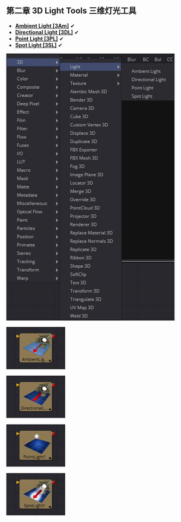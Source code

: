 ## 第二章 3D Light Tools 三维灯光工具

- **[Ambient Light [3Am]](./Alembic%Light%20[3AM].md)** ✔
- **[Directional Light [3DL]](./Directional%Light%20[3DL].md)** ✔
- **[Point Light [3PL]](./Point%Light%20[3PL].md)** ✔
- **[Spot Light [3SL]](./Spot%Light%20[3SL].md)** ✔

![index_menu](images/index_menu.png)

![index_AmbientLight](images/index_AmbientLight.jpg)

![index_DirectionalLight](images/index_DirectionalLight.jpg)

![index_PointLihjt](images/index_PointLihjt.jpg)

![index_SpotLight](images/index_SpotLight.jpg)

